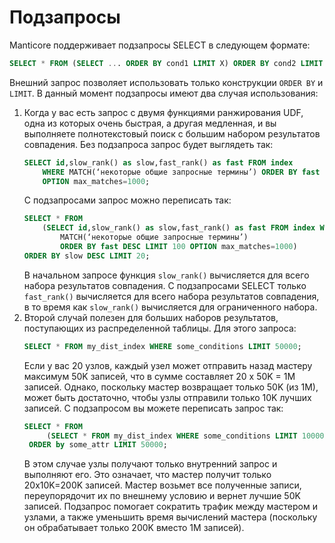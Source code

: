 # Подзапросы
Manticore поддерживает подзапросы SELECT в следующем формате:
```sql
SELECT * FROM (SELECT ... ORDER BY cond1 LIMIT X) ORDER BY cond2 LIMIT Y
```
Внешний запрос позволяет использовать только конструкции `ORDER BY` и `LIMIT`. В данный момент подзапросы имеют два случая использования:
1. Когда у вас есть запрос с двумя функциями ранжирования UDF, одна из которых очень быстрая, а другая медленная, и вы выполняете полнотекстовый поиск с большим набором результатов совпадения. Без подзапроса запрос будет выглядеть так:
    ```sql
    SELECT id,slow_rank() as slow,fast_rank() as fast FROM index
        WHERE MATCH(‘некоторые общие запросные термины’) ORDER BY fast DESC, slow DESC LIMIT 20
        OPTION max_matches=1000;
    ```
    С подзапросами запрос можно переписать так:
    ```sql
    SELECT * FROM
        (SELECT id,slow_rank() as slow,fast_rank() as fast FROM index WHERE
            MATCH(‘некоторые общие запросные термины’)
            ORDER BY fast DESC LIMIT 100 OPTION max_matches=1000)
    ORDER BY slow DESC LIMIT 20;
    ```
    В начальном запросе функция `slow_rank()` вычисляется для всего набора результатов совпадения. С подзапросами SELECT только `fast_rank()` вычисляется для всего набора результатов совпадения, в то время как `slow_rank()` вычисляется для ограниченного набора.
2. Второй случай полезен для больших наборов результатов, поступающих из распределенной таблицы.
    Для этого запроса:
    ```sql
    SELECT * FROM my_dist_index WHERE some_conditions LIMIT 50000;
    ```
    Если у вас 20 узлов, каждый узел может отправить назад мастеру максимум 50K записей, что в сумме составляет 20 x 50K = 1M записей. Однако, поскольку мастер возвращает только 50K (из 1M), может быть достаточно, чтобы узлы отправили только 10K лучших записей. С подзапросом вы можете переписать запрос так:
    ```sql
    SELECT * FROM
         (SELECT * FROM my_dist_index WHERE some_conditions LIMIT 10000)
     ORDER by some_attr LIMIT 50000;
    ```
    В этом случае узлы получают только внутренний запрос и выполняют его. Это означает, что мастер получит только 20x10K=200K записей. Мастер возьмет все полученные записи, переупорядочит их по внешнему условию и вернет лучшие 50K записей. Подзапрос помогает сократить трафик между мастером и узлами, а также уменьшить время вычислений мастера (поскольку он обрабатывает только 200K вместо 1M записей).
<!-- proofread -->














